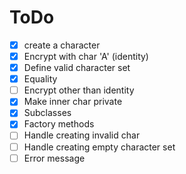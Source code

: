 # ToDo
- [x] create a character
- [x] Encrypt with char 'A' (identity)
- [x] Define valid character set
- [x] Equality
- [ ] Encrypt other than identity
- [x] Make inner char private
- [x] Subclasses
- [x] Factory methods
- [ ] Handle creating invalid char
- [ ] Handle creating empty character set
- [ ] Error message
